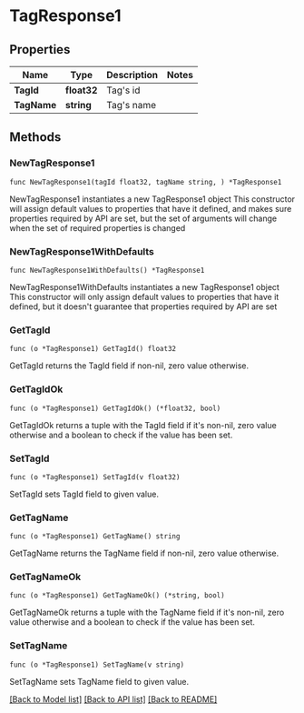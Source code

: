 # TagResponse1

## Properties

Name | Type | Description | Notes
------------ | ------------- | ------------- | -------------
**TagId** | **float32** | Tag&#39;s id | 
**TagName** | **string** | Tag&#39;s name | 

## Methods

### NewTagResponse1

`func NewTagResponse1(tagId float32, tagName string, ) *TagResponse1`

NewTagResponse1 instantiates a new TagResponse1 object
This constructor will assign default values to properties that have it defined,
and makes sure properties required by API are set, but the set of arguments
will change when the set of required properties is changed

### NewTagResponse1WithDefaults

`func NewTagResponse1WithDefaults() *TagResponse1`

NewTagResponse1WithDefaults instantiates a new TagResponse1 object
This constructor will only assign default values to properties that have it defined,
but it doesn't guarantee that properties required by API are set

### GetTagId

`func (o *TagResponse1) GetTagId() float32`

GetTagId returns the TagId field if non-nil, zero value otherwise.

### GetTagIdOk

`func (o *TagResponse1) GetTagIdOk() (*float32, bool)`

GetTagIdOk returns a tuple with the TagId field if it's non-nil, zero value otherwise
and a boolean to check if the value has been set.

### SetTagId

`func (o *TagResponse1) SetTagId(v float32)`

SetTagId sets TagId field to given value.


### GetTagName

`func (o *TagResponse1) GetTagName() string`

GetTagName returns the TagName field if non-nil, zero value otherwise.

### GetTagNameOk

`func (o *TagResponse1) GetTagNameOk() (*string, bool)`

GetTagNameOk returns a tuple with the TagName field if it's non-nil, zero value otherwise
and a boolean to check if the value has been set.

### SetTagName

`func (o *TagResponse1) SetTagName(v string)`

SetTagName sets TagName field to given value.



[[Back to Model list]](../README.md#documentation-for-models) [[Back to API list]](../README.md#documentation-for-api-endpoints) [[Back to README]](../README.md)


